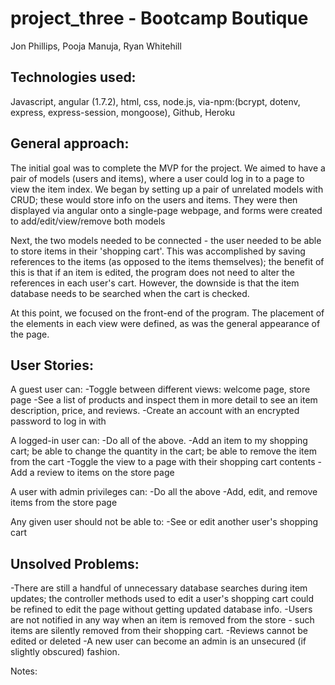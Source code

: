 # project_three - Bootcamp Boutique
Jon Phillips, Pooja Manuja, Ryan Whitehill


## Technologies used:
Javascript, angular (1.7.2), html, css, node.js, via-npm:(bcrypt, dotenv, express, express-session, mongoose), Github, Heroku


## General approach:
The initial goal was to complete the MVP for the project. We aimed to have a pair of models (users and items), where a user could log in to a page to view the item index. We began by setting up a pair of unrelated models with CRUD; these would store info on the users and items. They were then displayed via angular onto a single-page webpage, and forms were created to add/edit/view/remove both models

Next, the two models needed to be connected - the user needed to be able to store items in their 'shopping cart'. This was accomplished by saving references to the items (as opposed to the items themselves); the benefit of this is that if an item is edited, the program does not need to alter the references in each user's cart. However, the downside is that the item database needs to be searched when the cart is checked.

At this point, we focused on the front-end of the program. The placement of the elements in each view were defined, as was the general appearance of the page.


## User Stories:
A guest user can:
  -Toggle between different views: welcome page, store page
  -See a list of products and inspect them in more detail to see an item description, price, and reviews.
  -Create an account with an encrypted password to log in with

A logged-in user can:
  -Do all of the above.
  -Add an item to my shopping cart; be able to change the quantity in the cart; be able to remove the item from the cart
  -Toggle the view to a page with their shopping cart contents
  -Add a review to items on the store page

A user with admin privileges can:
  -Do all the above
  -Add, edit, and remove items from the store page

Any given user should not be able to:
  -See or edit another user's shopping cart


## Unsolved Problems:
-There are still a handful of unnecessary database searches during item updates; the controller methods used to edit a user's shopping cart could be refined to edit the page without getting updated database info.
-Users are not notified in any way when an item is removed from the store - such items are silently removed from their shopping cart.
-Reviews cannot be edited or deleted
-A new user can become an admin is an unsecured (if slightly obscured) fashion.

Notes:
